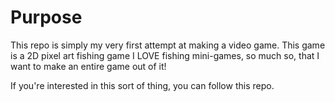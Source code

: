 # Purpose
This repo is simply my very first attempt at making a video game.
This game is a 2D pixel art fishing game
I LOVE fishing mini-games, so much so, that I want to make an entire game out of it!

If you're interested in this sort of thing, you can follow this repo.
